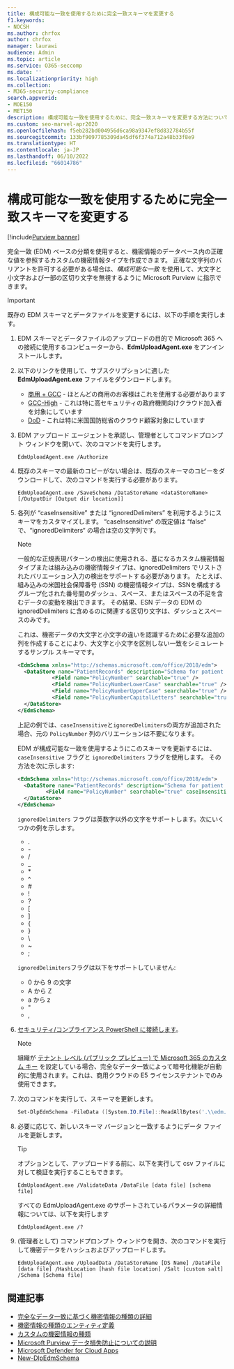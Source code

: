 ```yaml
---
title: 構成可能な一致を使用するために完全一致スキーマを変更する
f1.keywords:
- NOCSH
ms.author: chrfox
author: chrfox
manager: laurawi
audience: Admin
ms.topic: article
ms.service: O365-seccomp
ms.date: ''
ms.localizationpriority: high
ms.collection:
- M365-security-compliance
search.appverid:
- MOE150
- MET150
description: 構成可能な一致を使用するために、完全一致スキーマを変更する方法について説明します。
ms.custom: seo-marvel-apr2020
ms.openlocfilehash: f5eb282bd004956d6ca98a9347ef8d832784b55f
ms.sourcegitcommit: 133bf9097785309da45df6f374a712a48b33f8e9
ms.translationtype: HT
ms.contentlocale: ja-JP
ms.lasthandoff: 06/10/2022
ms.locfileid: "66014786"
---
```

# <a name="modify-exact-data-match-schema-to-use-configurable-match"></a>構成可能な一致を使用するために完全一致スキーマを変更する

[!include[Purview banner](../includes/purview-rebrand-banner.md)]

完全一致 (EDM) ベースの分類を使用すると、機密情報のデータベース内の正確な値を参照するカスタムの機密情報タイプを作成できます。 正確な文字列のバリアントを許可する必要がある場合は、*構成可能な一致* を使用して、大文字と小文字および一部の区切り文字を無視するように Microsoft Purview に指示できます。

> [!IMPORTANT]
> 既存の EDM スキーマとデータファイルを変更するには、以下の手順を実行します。

1. EDM スキーマとデータファイルのアップロードの目的で Microsoft 365 への接続に使用するコンピューターから、**EdmUploadAgent.exe** をアンインストールします。

2. 以下のリンクを使用して、サブスクリプションに適した **EdmUploadAgent.exe** ファイルをダウンロードします。
    - [商用 + GCC](https://go.microsoft.com/fwlink/?linkid=2088639) - ほとんどの商用のお客様はこれを使用する必要があります
    - [GCC-High](https://go.microsoft.com/fwlink/?linkid=2137521) - これは特に高セキュリティの政府機関向けクラウド加入者を対象にしています
    - [DoD](https://go.microsoft.com/fwlink/?linkid=2137807) - これは特に米国国防総省のクラウド顧客対象にしています

3. EDM アップロード エージェントを承認し、管理者としてコマンドプロンプト ウィンドウを開いて、次のコマンドを実行します。

   ```dos
   EdmUploadAgent.exe /Authorize
   ```

4. 既存のスキーマの最新のコピーがない場合は、既存のスキーマのコピーをダウンロードして、次のコマンドを実行する必要があります。

   ```dos
   EdmUploadAgent.exe /SaveSchema /DataStoreName <dataStoreName> [/OutputDir [Output dir location]]
   ```

5. 各列が “caseInsensitive” または “ignoredDelimiters” を利用するようにスキーマをカスタマイズします。  “caseInsensitive“ の既定値は “false“ で、“ignoredDelimiters“ の場合は空の文字列です。

    > [!NOTE]
    > 一般的な正規表現パターンの検出に使用される、基になるカスタム機密情報タイプまたは組み込みの機密情報タイプは、ignoredDelimiters でリストされたバリエーション入力の検出をサポートする必要があります。 たとえば、組み込みの米国社会保障番号 (SSN) の機密情報タイプは、SSNを構成するグループ化された番号間のダッシュ、スペース、またはスペースの不足を含むデータの変動を検出できます。 その結果、ESN データの EDM の ignoredDelimiters に含めるのに関連する区切り文字は、ダッシュとスペースのみです。

    これは、機密データの大文字と小文字の違いを認識するために必要な追加の列を作成することにより、大文字と小文字を区別しない一致をシミュレートするサンプル スキーマです。

    ```xml
    <EdmSchema xmlns="http://schemas.microsoft.com/office/2018/edm">
      <DataStore name="PatientRecords" description="Schema for patient records policy" version="1">
               <Field name="PolicyNumber" searchable="true" />
               <Field name="PolicyNumberLowerCase" searchable="true" />
               <Field name="PolicyNumberUpperCase" searchable="true" />
               <Field name="PolicyNumberCapitalLetters" searchable="true" />
      </DataStore>
    </EdmSchema>
    ```

    上記の例では、`caseInsensitive`と`ignoredDelimiters`の両方が追加された場合、元の `PolicyNumber` 列のバリエーションは不要になります。

    EDM が構成可能な一致を使用するようにこのスキーマを更新するには、`caseInsensitive` フラグと `ignoredDelimiters` フラグを使用します。 その方法を次に示します:

    ```xml
    <EdmSchema xmlns="http://schemas.microsoft.com/office/2018/edm">
      <DataStore name="PatientRecords" description="Schema for patient records policy" version="1">
             <Field name="PolicyNumber" searchable="true" caseInsensitive="true" ignoredDelimiters="-,/,*,#,^" />
      </DataStore>
    </EdmSchema>
    ```

    `ignoredDelimiters` フラグは英数字以外の文字をサポートします。次にいくつかの例を示します。
    - \.
    - \-
    - \/
    - \_
    - \*
    - \^
    - \#
    - \!
    - \?
    - \[
    - \]
    - \{
    - \}
    - \\
    - \~
    - \;

    `ignoredDelimiters`フラグは以下をサポートしていません:
    - 0 から 9 の文字
    - A から Z
    - a から z
    - \"
    - \,

6. [セキュリティ/コンプライアンス PowerShell に接続します](/powershell/exchange/connect-to-scc-powershell)。

    > [!NOTE]
    > 組織が [テナント レベル (パブリック プレビュー) で Microsoft 365 のカスタム キー](customer-key-tenant-level.md#overview-of-customer-key-for-microsoft-365-at-the-tenant-level-public-preview) を設定している場合、完全なデータ一致によって暗号化機能が自動的に使用されます。これは、商用クラウドの E5 ライセンステナントでのみ使用できます。

7. 次のコマンドを実行して、スキーマを更新します。

   ```powershell
   Set-DlpEdmSchema -FileData ([System.IO.File]::ReadAllBytes('.\\edm.xml')) -Confirm:$true
   ```

8. 必要に応じて、新しいスキーマ バージョンと一致するようにデータ ファイルを更新します。

    > [!TIP]
    > オプションとして、アップロードする前に、以下を実行して csv ファイルに対して検証を実行することもできます。
    >
    > `EdmUploadAgent.exe /ValidateData /DataFile [data file] [schema file]`
    >
    > すべての EdmUploadAgent.exe のサポートされているパラメータの詳細情報については、以下を実行します
    >
    > `EdmUploadAgent.exe /?`

9. (管理者として) コマンドプロンプト ウィンドウを開き、次のコマンドを実行して機密データをハッシュおよびアップロードします。

   ```dos
   EdmUploadAgent.exe /UploadData /DataStoreName [DS Name] /DataFile [data file] /HashLocation [hash file location] /Salt [custom salt] /Schema [Schema file]
   ```

## <a name="related-articles"></a>関連記事

- [完全なデータ一致に基づく機密情報の種類の詳細](sit-learn-about-exact-data-match-based-sits.md#learn-about-exact-data-match-based-sensitive-information-types)
- [機密情報の種類のエンティティ定義](sensitive-information-type-entity-definitions.md)
- [カスタムの機密情報の種類](./sensitive-information-type-learn-about.md)
- [Microsoft Purview データ損失防止についての説明](dlp-learn-about-dlp.md)
- [Microsoft Defender for Cloud Apps](/cloud-app-security)
- [New-DlpEdmSchema](/powershell/module/exchange/new-dlpedmschema)
